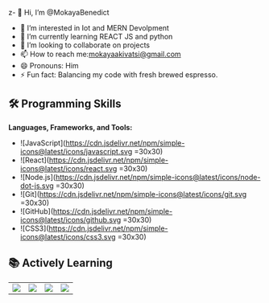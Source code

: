 z- 👋 Hi, I’m @MokayaBenedict
- 👀 I’m interested in Iot and MERN Devolpment 
- 🌱 I’m currently learning REACT JS and python
- 💞️ I’m looking to collaborate on projects
- 📫 How to reach me:mokayaakivatsi@gmail.com
- 😄 Pronouns: Him
- ⚡ Fun fact: Balancing my code with fresh brewed espresso.
## 🛠 Programming Skills  
**Languages, Frameworks, and Tools:**  
- ![JavaScript](https://cdn.jsdelivr.net/npm/simple-icons@latest/icons/javascript.svg =30x30)
- ![React](https://cdn.jsdelivr.net/npm/simple-icons@latest/icons/react.svg =30x30)
- ![Node.js](https://cdn.jsdelivr.net/npm/simple-icons@latest/icons/node-dot-js.svg =30x30)
- ![Git](https://cdn.jsdelivr.net/npm/simple-icons@latest/icons/git.svg =30x30)
- ![GitHub](https://cdn.jsdelivr.net/npm/simple-icons@latest/icons/github.svg =30x30)
- ![CSS3](https://cdn.jsdelivr.net/npm/simple-icons@latest/icons/css3.svg =30x30)



## 📚 Actively Learning  

<table>
  <tr>
    <td><img src="https://img.shields.io/badge/-JavaScript-F7DF1E?style=flat&logo=javascript&logoColor=black"></td>
    <td><img src="https://img.shields.io/badge/-React-61DAFB?style=flat&logo=react&logoColor=black"></td>
    <td><img src="https://img.shields.io/badge/-C-A8B9CC?style=flat&logo=c&logoColor=white"></td>
    <td><img src="https://img.shields.io/badge/-Python-3776AB?style=flat&logo=python&logoColor=white"></td>
  </tr>
</table>
<!---
MokayaBenedict/MokayaBenedict is a ✨ special ✨ repository because its `README.md` (this file) appears on your GitHub profile.
You can click the Preview link to take a look at your changes.
--->
